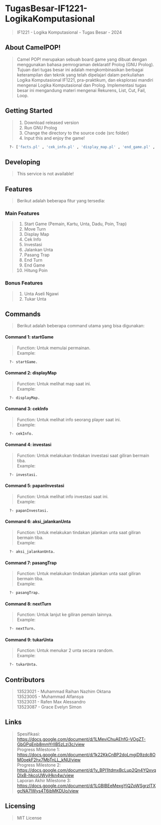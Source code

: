 # TugasBesar-IF1221-LogikaKomputasional
> IF1221 - Logika Komputasional - Tugas Besar - 2024

## About CamelPOP!
> Camel POP! merupakan sebuah board game yang dibuat dengan menggunakan bahasa pemrograman deklaratif Prolog (GNU Prolog). Tujuan dari tugas besar ini adalah mengkombinasikan berbagai keterampilan dan teknik yang telah dipelajari dalam perkuliahan Logika Komputasional IF1221, pra-praktikum, dan eksplorasi mandiri mengenai Logika Komputasional dan Prolog. Implementasi tugas besar ini mengandung materi mengenai Rekurens, List, Cut, Fail, Loop.

## Getting Started
> 1. Download released version
> 2. Run GNU Prolog
> 3. Change the directory to the source code (src folder)
> 4. Input this and enjoy the game!
```bash
  ?- ['facts.pl' , 'cek_info.pl' , 'display_map.pl' , 'end_game.pl' , 'hitung_poin.pl' , 'investasi.pl' , 'jalankan_unta.pl' , 'pasang_trap.pl' , 'start_game.pl' , 'end_game.pl'].
```

## Developing
> This service is not available!

## Features
> Berikut adalah beberapa fitur yang tersedia:
### Main Features
> 1. Start Game (Pemain, Kartu, Unta, Dadu, Poin, Trap)
> 2. Move Turn
> 3. Display Map
> 4. Cek Info
> 5. Investasi
> 6. Jalankan Unta
> 7. Pasang Trap
> 8. End Turn
> 9. End Game
> 10. Hitung Poin
### Bonus Features
> 1. Unta Aseli Ngawi
> 2. Tukar Unta

## Commands
> Berikut adalah beberapa command utama yang bisa digunakan:
#### Command 1: startGame
> Function: Untuk memulai permainan.  
> Example:
```bash
  ?- startGame.
```
#### Command 2: displayMap
> Function: Untuk melihat map saat ini.  
> Example:
```bash
  ?- displayMap.
```
#### Command 3: cekInfo
> Function: Untuk melihat info seorang player saat ini.  
> Example:
```bash
  ?- cekInfo.
```
#### Command 4: investasi
> Function: Untuk melakukan tindakan investasi saat giliran bermain tiba.  
> Example:
```bash
  ?- investasi.
```
#### Command 5: papanInvestasi
> Function: Untuk melihat info investasi saat ini.  
> Example:
```bash
  ?- papanInvestasi.
```
#### Command 6: aksi_jalankanUnta
> Function: Untuk melakukan tindakan jalankan unta saat giliran bermain tiba.  
> Example:
```bash
  ?- aksi_jalankanUnta.
```
#### Command 7: pasangTrap
> Function: Untuk melakukan tindakan jalankan unta saat giliran bermain tiba.  
> Example:
```bash
  ?- pasangTrap.
```
#### Command 8: nextTurn
> Function: Untuk lanjut ke giliran pemain lainnya.  
> Example:
```bash
  ?- nextTurn.
```
#### Command 9: tukarUnta
> Function: Untuk menukar 2 unta secara random.  
> Example:
```bash
  ?- tukarUnta.
```

## Contributors
> 13523021 - Muhammad Raihan Nazhim Oktana
> <br>
> 13523005 - Muhammad Alfansya
> <br>
> 13523031 - Rafen Max Alessandro
> <br>
> 13523087 - Grace Evelyn Simon

## Links
> Spesifikasi:  
> https://docs.google.com/document/d/1LMeviChuAEhfG-VOgZT-GbGPqEnb8mmYrlIB5zLzj3c/view
> <br>
> Progress Milestone 1:  
> https://docs.google.com/document/d/1k22KkCnBP2doLmgiD9zdc8OM0oekF2hx7MbTnLL_kNU/view
> <br>
> Progress Milestone 2:  
> https://docs.google.com/document/d/1y_BPI1ItdmxBcLup2Qn4YQxvqDIxB-hkcoUWyjHkn4w/view
> <br>
> Laporan Akhir Milestone 3:  
> https://docs.google.com/document/d/1LGBlBEeMexgYiQZpWSgrzlTXgcNA7IWys4T6ibMKDUo/view

## Licensing
> MIT License
